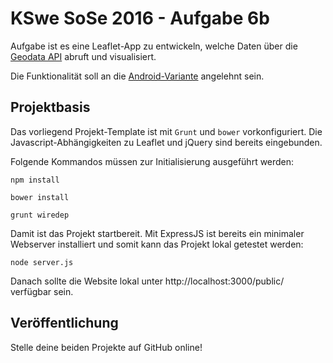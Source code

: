 # KSwe SoSe 2016 - Aufgabe 6b

Aufgabe ist es eine Leaflet-App zu entwickeln, welche Daten über die
[Geodata API](http://geoapi-kswe2016.rhcloud.com/) abruft und visualisiert.

Die Funktionalität soll an die [Android-Variante](https://github.com/bo-kswe-sose-2016/aufgabe6a)
angelehnt sein.

## Projektbasis

Das vorliegend Projekt-Template ist mit `Grunt` und `bower` vorkonfiguriert.
Die Javascript-Abhängigkeiten zu Leaflet und jQuery sind bereits eingebunden.

Folgende Kommandos müssen zur Initialisierung ausgeführt werden:

```
npm install
```

```
bower install
```

```
grunt wiredep
```

Damit ist das Projekt startbereit. Mit ExpressJS ist bereits ein minimaler Webserver
installiert und somit kann das Projekt lokal getestet werden:

```
node server.js
```

Danach sollte die Website lokal unter http://localhost:3000/public/ verfügbar sein.

## Veröffentlichung

Stelle deine beiden Projekte auf GitHub online!
